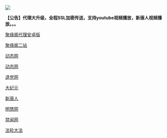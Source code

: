 
![](https://raw.githubusercontent.com/hao369/a/master/j.jpg)

**【公告】代理大升级，全程SSL加密传送，支持youtube视频播放，新唐人视频播放。。。**

 [聚缘阁代理安卓版](https://github.com/hao369/a/raw/master/j8.apk)



[聚缘阁二站](http://haw1.b67g.ga/j2)

 [动态网](https://x.co/jygtz/)

 [动态网](http://haw1.b67g.ga/)

[退党网](http://haw1.b67g.ga/?id=8)

[大纪元](http://haw1.b67g.ga/?id=7)

[新唐人](http://haw1.b67g.ga/?id=5)

[明慧网](http://haw1.b67g.ga/?id=3)

[禁闻网](http://haw1.b67g.ga/?id=16)

[法轮大法](http://haw1.b67g.ga/?id=15)


